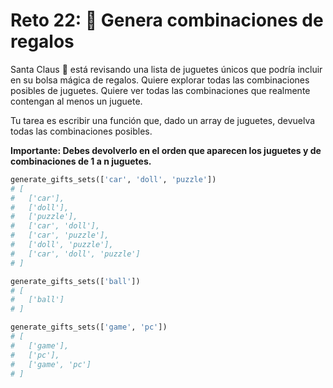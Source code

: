 # Reto 22: 🎁 Genera combinaciones de regalos

Santa Claus 🎅 está revisando una lista de juguetes únicos que podría incluir en su bolsa mágica de regalos. Quiere explorar todas las combinaciones posibles de juguetes. Quiere ver todas las combinaciones que realmente contengan al menos un juguete.

Tu tarea es escribir una función que, dado un array de juguetes, devuelva todas las combinaciones posibles.

**Importante: Debes devolverlo en el orden que aparecen los juguetes y de combinaciones de 1 a n juguetes.**

```python
generate_gifts_sets(['car', 'doll', 'puzzle'])
# [
#   ['car'],
#   ['doll'],
#   ['puzzle'],
#   ['car', 'doll'],
#   ['car', 'puzzle'],
#   ['doll', 'puzzle'],
#   ['car', 'doll', 'puzzle']
# ]

generate_gifts_sets(['ball'])
# [
#   ['ball']
# ]

generate_gifts_sets(['game', 'pc'])
# [
#   ['game'],
#   ['pc'],
#   ['game', 'pc']
# ]
```